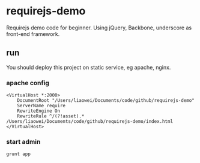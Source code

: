 # requirejs-demo
Requirejs demo code for beginner. Using jQuery, Backbone, underscore as front-end framework.

## run
You should deploy this project on static service, eg apache, nginx.

### apache config
```
<VirtualHost *:2000>
    DocumentRoot "/Users/liaowei/Documents/code/github/requirejs-demo"
    ServerName require
    RewriteEngine On
    RewriteRule ^/(?!asset).* /Users/liaowei/Documents/code/github/requirejs-demo/index.html
</VirtualHost>
```

### start admin
```
grunt app
```